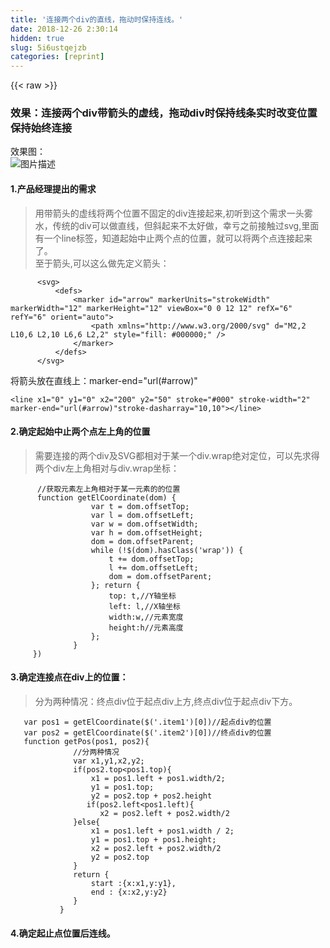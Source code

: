 ```yaml
---
title: '连接两个div的直线，拖动时保持连线。' 
date: 2018-12-26 2:30:14
hidden: true
slug: 5i6ustqejzb
categories: [reprint]
---
```


{{< raw >}}

                    
<h3 id="articleHeader0">效果：连接两个div带箭头的虚线，拖动div时保持线条实时改变位置保持始终连接</h3>
<p>效果图：<br><span class="img-wrap"><img data-src="/img/bVYc4w?w=647&amp;h=544" src="https://static.alili.tech/img/bVYc4w?w=647&amp;h=544" alt="图片描述" title="图片描述" style="cursor: pointer; display: inline;"></span></p>
<h4>1.产品经理提出的需求</h4>
<blockquote><p>用带箭头的虚线将两个位置不固定的div连接起来,初听到这个需求一头雾水，传统的div可以做直线，但斜起来不太好做，幸亏之前接触过svg,里面有一个line标签，知道起始中止两个点的位置，就可以将两个点连接起来了。<br>  至于箭头,可以这么做先定义箭头：</p></blockquote>
<div class="widget-codetool" style="display:none;">
      <div class="widget-codetool--inner">
      <span class="selectCode code-tool" data-toggle="tooltip" data-placement="top" title="" data-original-title="全选"></span>
      <span type="button" class="copyCode code-tool" data-toggle="tooltip" data-placement="top" data-clipboard-text="      <svg>
          <defs>
              <marker id=&quot;arrow&quot; markerUnits=&quot;strokeWidth&quot; markerWidth=&quot;12&quot; markerHeight=&quot;12&quot; viewBox=&quot;0 0 12 12&quot; refX=&quot;6&quot; refY=&quot;6&quot; orient=&quot;auto&quot;>
                  <path xmlns=&quot;http://www.w3.org/2000/svg&quot; d=&quot;M2,2 L10,6 L2,10 L6,6 L2,2&quot; style=&quot;fill: #000000;&quot; />
              </marker>
          </defs>
      </svg>" title="" data-original-title="复制"></span>
      <span type="button" class="saveToNote code-tool" data-toggle="tooltip" data-placement="top" title="" data-original-title="放进笔记"></span>
      </div>
      </div><pre class="hljs xml"><code>      <span class="hljs-tag">&lt;<span class="hljs-name">svg</span>&gt;</span>
          <span class="hljs-tag">&lt;<span class="hljs-name">defs</span>&gt;</span>
              <span class="hljs-tag">&lt;<span class="hljs-name">marker</span> <span class="hljs-attr">id</span>=<span class="hljs-string">"arrow"</span> <span class="hljs-attr">markerUnits</span>=<span class="hljs-string">"strokeWidth"</span> <span class="hljs-attr">markerWidth</span>=<span class="hljs-string">"12"</span> <span class="hljs-attr">markerHeight</span>=<span class="hljs-string">"12"</span> <span class="hljs-attr">viewBox</span>=<span class="hljs-string">"0 0 12 12"</span> <span class="hljs-attr">refX</span>=<span class="hljs-string">"6"</span> <span class="hljs-attr">refY</span>=<span class="hljs-string">"6"</span> <span class="hljs-attr">orient</span>=<span class="hljs-string">"auto"</span>&gt;</span>
                  <span class="hljs-tag">&lt;<span class="hljs-name">path</span> <span class="hljs-attr">xmlns</span>=<span class="hljs-string">"http://www.w3.org/2000/svg"</span> <span class="hljs-attr">d</span>=<span class="hljs-string">"M2,2 L10,6 L2,10 L6,6 L2,2"</span> <span class="hljs-attr">style</span>=<span class="hljs-string">"fill: #000000;"</span> /&gt;</span>
              <span class="hljs-tag">&lt;/<span class="hljs-name">marker</span>&gt;</span>
          <span class="hljs-tag">&lt;/<span class="hljs-name">defs</span>&gt;</span>
      <span class="hljs-tag">&lt;/<span class="hljs-name">svg</span>&gt;</span></code></pre>
<p>将箭头放在直线上：marker-end="url(#arrow)"</p>
<div class="widget-codetool" style="display:none;">
      <div class="widget-codetool--inner">
      <span class="selectCode code-tool" data-toggle="tooltip" data-placement="top" title="" data-original-title="全选"></span>
      <span type="button" class="copyCode code-tool" data-toggle="tooltip" data-placement="top" data-clipboard-text="   <line  x1=&quot;0&quot; y1=&quot;0&quot; x2=&quot;200&quot; y2=&quot;50&quot; stroke=&quot;#000&quot; stroke-width=&quot;2&quot; marker-end=&quot;url(#arrow)&quot;stroke-dasharray=&quot;10,10&quot;></line> " title="" data-original-title="复制"></span>
      <span type="button" class="saveToNote code-tool" data-toggle="tooltip" data-placement="top" title="" data-original-title="放进笔记"></span>
      </div>
      </div><pre class="hljs arduino"><code style="word-break: break-word; white-space: initial;">   &lt;<span class="hljs-built_in">line</span>  x1=<span class="hljs-string">"0"</span> y1=<span class="hljs-string">"0"</span> x2=<span class="hljs-string">"200"</span> y2=<span class="hljs-string">"50"</span> <span class="hljs-built_in">stroke</span>=<span class="hljs-string">"#000"</span> <span class="hljs-built_in">stroke</span>-<span class="hljs-built_in">width</span>=<span class="hljs-string">"2"</span> marker-<span class="hljs-built_in">end</span>=<span class="hljs-string">"url(#arrow)"</span><span class="hljs-built_in">stroke</span>-dasharray=<span class="hljs-string">"10,10"</span>&gt;&lt;/<span class="hljs-built_in">line</span>&gt; </code></pre>
<h4>2.确定起始中止两个点左上角的位置</h4>
<blockquote><p>需要连接的两个div及SVG都相对于某一个div.wrap绝对定位，可以先求得两个div左上角相对与div.wrap坐标：</p></blockquote>
<div class="widget-codetool" style="display:none;">
      <div class="widget-codetool--inner">
      <span class="selectCode code-tool" data-toggle="tooltip" data-placement="top" title="" data-original-title="全选"></span>
      <span type="button" class="copyCode code-tool" data-toggle="tooltip" data-placement="top" data-clipboard-text="      //获取元素左上角相对于某一元素的的位置
      function getElCoordinate(dom) {
                  var t = dom.offsetTop;
                  var l = dom.offsetLeft;
                  var w = dom.offsetWidth;
                  var h = dom.offsetHeight;
                  dom = dom.offsetParent;
                  while (!$(dom).hasClass('wrap')) {
                      t += dom.offsetTop;
                      l += dom.offsetLeft;
                      dom = dom.offsetParent;
                  }; return {
                      top: t,//Y轴坐标
                      left: l,//X轴坐标
                      width:w,//元素宽度
                      height:h//元素高度 
                  };
              }
     })" title="" data-original-title="复制"></span>
      <span type="button" class="saveToNote code-tool" data-toggle="tooltip" data-placement="top" title="" data-original-title="放进笔记"></span>
      </div>
      </div><pre class="hljs javascript"><code>      <span class="hljs-comment">//获取元素左上角相对于某一元素的的位置</span>
      <span class="hljs-function"><span class="hljs-keyword">function</span> <span class="hljs-title">getElCoordinate</span>(<span class="hljs-params">dom</span>) </span>{
                  <span class="hljs-keyword">var</span> t = dom.offsetTop;
                  <span class="hljs-keyword">var</span> l = dom.offsetLeft;
                  <span class="hljs-keyword">var</span> w = dom.offsetWidth;
                  <span class="hljs-keyword">var</span> h = dom.offsetHeight;
                  dom = dom.offsetParent;
                  <span class="hljs-keyword">while</span> (!$(dom).hasClass(<span class="hljs-string">'wrap'</span>)) {
                      t += dom.offsetTop;
                      l += dom.offsetLeft;
                      dom = dom.offsetParent;
                  }; <span class="hljs-keyword">return</span> {
                      <span class="hljs-attr">top</span>: t,<span class="hljs-comment">//Y轴坐标</span>
                      left: l,<span class="hljs-comment">//X轴坐标</span>
                      width:w,<span class="hljs-comment">//元素宽度</span>
                      height:h<span class="hljs-comment">//元素高度 </span>
                  };
              }
     })</code></pre>
<h4>3.确定连接点在div上的位置：</h4>
<blockquote><p>分为两种情况：终点div位于起点div上方,终点div位于起点div下方。</p></blockquote>
<div class="widget-codetool" style="display:none;">
      <div class="widget-codetool--inner">
      <span class="selectCode code-tool" data-toggle="tooltip" data-placement="top" title="" data-original-title="全选"></span>
      <span type="button" class="copyCode code-tool" data-toggle="tooltip" data-placement="top" data-clipboard-text="   var pos1 = getElCoordinate($('.item1')[0])//起点div的位置
   var pos2 = getElCoordinate($('.item2')[0])//终点div的位置
   function getPos(pos1, pos2){
              //分两种情况
              var x1,y1,x2,y2;
              if(pos2.top<pos1.top){
                  x1 = pos1.left + pos1.width/2;
                  y1 = pos1.top;
                  y2 = pos2.top + pos2.height
                 if(pos2.left<pos1.left){
                    x2 = pos2.left + pos2.width/2
              }else{
                  x1 = pos1.left + pos1.width / 2;
                  y1 = pos1.top + pos1.height;
                  x2 = pos2.left + pos2.width/2
                  y2 = pos2.top 
              }
              return {
                  start :{x:x1,y:y1},
                  end : {x:x2,y:y2}
              }
           }" title="" data-original-title="复制"></span>
      <span type="button" class="saveToNote code-tool" data-toggle="tooltip" data-placement="top" title="" data-original-title="放进笔记"></span>
      </div>
      </div><pre class="hljs coq"><code>   var pos1 = getElCoordinate($('.item1')[<span class="hljs-number">0</span>])//起点div的位置
   var pos2 = getElCoordinate($('.item2')[<span class="hljs-number">0</span>])//终点div的位置
   function getPos(pos1, pos2){
              //分两种情况
              var x1,y1,x2,y2;
              <span class="hljs-keyword">if</span>(pos2.<span class="hljs-built_in">top</span>&lt;pos1.<span class="hljs-built_in">top</span>){
                  x1 = pos1.<span class="hljs-built_in">left</span> + pos1.width/<span class="hljs-number">2</span>;
                  y1 = pos1.<span class="hljs-built_in">top</span>;
                  y2 = pos2.<span class="hljs-built_in">top</span> + pos2.height
                 <span class="hljs-keyword">if</span>(pos2.<span class="hljs-built_in">left</span>&lt;pos1.<span class="hljs-built_in">left</span>){
                    x2 = pos2.<span class="hljs-built_in">left</span> + pos2.width/<span class="hljs-number">2</span>
              }<span class="hljs-keyword">else</span>{
                  x1 = pos1.<span class="hljs-built_in">left</span> + pos1.width / <span class="hljs-number">2</span>;
                  y1 = pos1.<span class="hljs-built_in">top</span> + pos1.height;
                  x2 = pos2.<span class="hljs-built_in">left</span> + pos2.width/<span class="hljs-number">2</span>
                  y2 = pos2.<span class="hljs-built_in">top</span> 
              }
              <span class="hljs-keyword">return</span> {
                  start :{x:x1,y:y1},
                  <span class="hljs-keyword">end</span> : {x:x2,y:y2}
              }
           }</code></pre>
<h4>4.确定起止点位置后连线。</h4>
<div class="widget-codetool" style="display:none;">
      <div class="widget-codetool--inner">
      <span class="selectCode code-tool" data-toggle="tooltip" data-placement="top" title="" data-original-title="全选"></span>
      <span type="button" class="copyCode code-tool" data-toggle="tooltip" data-placement="top" data-clipboard-text="   function move(){
               var pos1 = getElCoordinate($('.item1')[0])
               var pos2 = getElCoordinate($('.item2')[0])
               var start = getPos(pos1, pos2).start
               var end = getPos(pos1, pos2).end

               $('#line').attr({ x1: start.x, y1: start.y, x2: end.x, y2: end.y })
               $('#path').attr({ d: 'M20,20 L100,100' })
           }
           move()" title="" data-original-title="复制"></span>
      <span type="button" class="saveToNote code-tool" data-toggle="tooltip" data-placement="top" title="" data-original-title="放进笔记"></span>
      </div>
      </div><pre class="hljs javascript"><code>   <span class="hljs-function"><span class="hljs-keyword">function</span> <span class="hljs-title">move</span>(<span class="hljs-params"></span>)</span>{
               <span class="hljs-keyword">var</span> pos1 = getElCoordinate($(<span class="hljs-string">'.item1'</span>)[<span class="hljs-number">0</span>])
               <span class="hljs-keyword">var</span> pos2 = getElCoordinate($(<span class="hljs-string">'.item2'</span>)[<span class="hljs-number">0</span>])
               <span class="hljs-keyword">var</span> start = getPos(pos1, pos2).start
               <span class="hljs-keyword">var</span> end = getPos(pos1, pos2).end

               $(<span class="hljs-string">'#line'</span>).attr({ <span class="hljs-attr">x1</span>: start.x, <span class="hljs-attr">y1</span>: start.y, <span class="hljs-attr">x2</span>: end.x, <span class="hljs-attr">y2</span>: end.y })
               $(<span class="hljs-string">'#path'</span>).attr({ <span class="hljs-attr">d</span>: <span class="hljs-string">'M20,20 L100,100'</span> })
           }
           move()</code></pre>
<h4>5.两个div分别拖动并保持线始终连接</h4>
<div class="widget-codetool" style="display:none;">
      <div class="widget-codetool--inner">
      <span class="selectCode code-tool" data-toggle="tooltip" data-placement="top" title="" data-original-title="全选"></span>
      <span type="button" class="copyCode code-tool" data-toggle="tooltip" data-placement="top" data-clipboard-text="             drag($('.item'), move)
             function drag(obj,callback) {
                var dragEles = obj;
                dragEles.each(function(index, dragEleDom){
                    var _move = false;//移动标记
                    var _x, _y;//鼠标离控件左上角的相对位置
                    var dragEle = $(dragEleDom)
                    dragEle.click(function () {
                        //alert(&quot;click&quot;);//点击（松开后触发）
                    }).mousedown(function (e) {
                        _move = true;
                        _x = e.pageX - parseInt(dragEle.css(&quot;left&quot;));
                        _y = e.pageY - parseInt(dragEle.css(&quot;top&quot;));
                        // dragEle.fadeTo(20, 0.9);//点击后开始拖动并透明显示
                    });
                    $(document).mousemove(function (e) {
                        if (_move) {
                            var x = e.pageX - _x;//移动时根据鼠标位置计算控件左上角的绝对位置
                            var y = e.pageY - _y;
                            dragEle.css({ top: y, left: x });//控件新位置
                            if(callback){callback()}
                        }
                    }).mouseup(function () {
                        _move = false;
                        dragEle.fadeTo(&quot;fast&quot;, 1);//松开鼠标后停止移动并恢复成不透明
                    });
                })
                
           }" title="" data-original-title="复制"></span>
      <span type="button" class="saveToNote code-tool" data-toggle="tooltip" data-placement="top" title="" data-original-title="放进笔记"></span>
      </div>
      </div><pre class="hljs javascript"><code>             drag($(<span class="hljs-string">'.item'</span>), move)
             <span class="hljs-function"><span class="hljs-keyword">function</span> <span class="hljs-title">drag</span>(<span class="hljs-params">obj,callback</span>) </span>{
                <span class="hljs-keyword">var</span> dragEles = obj;
                dragEles.each(<span class="hljs-function"><span class="hljs-keyword">function</span>(<span class="hljs-params">index, dragEleDom</span>)</span>{
                    <span class="hljs-keyword">var</span> _move = <span class="hljs-literal">false</span>;<span class="hljs-comment">//移动标记</span>
                    <span class="hljs-keyword">var</span> _x, _y;<span class="hljs-comment">//鼠标离控件左上角的相对位置</span>
                    <span class="hljs-keyword">var</span> dragEle = $(dragEleDom)
                    dragEle.click(<span class="hljs-function"><span class="hljs-keyword">function</span> (<span class="hljs-params"></span>) </span>{
                        <span class="hljs-comment">//alert("click");//点击（松开后触发）</span>
                    }).mousedown(<span class="hljs-function"><span class="hljs-keyword">function</span> (<span class="hljs-params">e</span>) </span>{
                        _move = <span class="hljs-literal">true</span>;
                        _x = e.pageX - <span class="hljs-built_in">parseInt</span>(dragEle.css(<span class="hljs-string">"left"</span>));
                        _y = e.pageY - <span class="hljs-built_in">parseInt</span>(dragEle.css(<span class="hljs-string">"top"</span>));
                        <span class="hljs-comment">// dragEle.fadeTo(20, 0.9);//点击后开始拖动并透明显示</span>
                    });
                    $(<span class="hljs-built_in">document</span>).mousemove(<span class="hljs-function"><span class="hljs-keyword">function</span> (<span class="hljs-params">e</span>) </span>{
                        <span class="hljs-keyword">if</span> (_move) {
                            <span class="hljs-keyword">var</span> x = e.pageX - _x;<span class="hljs-comment">//移动时根据鼠标位置计算控件左上角的绝对位置</span>
                            <span class="hljs-keyword">var</span> y = e.pageY - _y;
                            dragEle.css({ <span class="hljs-attr">top</span>: y, <span class="hljs-attr">left</span>: x });<span class="hljs-comment">//控件新位置</span>
                            <span class="hljs-keyword">if</span>(callback){callback()}
                        }
                    }).mouseup(<span class="hljs-function"><span class="hljs-keyword">function</span> (<span class="hljs-params"></span>) </span>{
                        _move = <span class="hljs-literal">false</span>;
                        dragEle.fadeTo(<span class="hljs-string">"fast"</span>, <span class="hljs-number">1</span>);<span class="hljs-comment">//松开鼠标后停止移动并恢复成不透明</span>
                    });
                })
                
           }</code></pre>
<h4>梳理下流程：分析需求&gt;确定使用SVG&gt;找到连接点&gt;连线&gt;拖动时保持连线。</h4>
<h4>源码托管于<a href="https://github.com/liubin915249126/javascript/tree/master/SVG" rel="nofollow noreferrer" target="_blank">github</a>欢迎star</h4>

                
{{< /raw >}}

# 版权声明
本文资源来源互联网，仅供学习研究使用，版权归该资源的合法拥有者所有，

本文仅用于学习、研究和交流目的。转载请注明出处、完整链接以及原作者。

原作者若认为本站侵犯了您的版权，请联系我们，我们会立即删除！

## 原文标题
连接两个div的直线，拖动时保持连线。

## 原文链接
[https://segmentfault.com/a/1190000011927640](https://segmentfault.com/a/1190000011927640)

